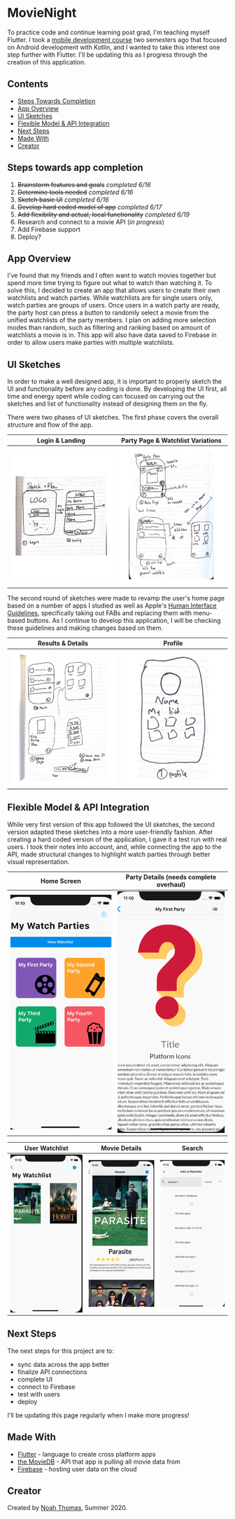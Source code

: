 # MovieNight

To practice code and continue learning post grad, I'm teaching myself Flutter. I took a [mobile development course](https://github.com/n0ahth0mas/AIT_ANDROID) two semesters ago that focused on Android development with Kotlin, and I wanted to take this interest one step further with Flutter. I'll be updating this as I progress through the creation of this application.

## Contents

 - [Steps Towards Completion](#comp)
 - [App Overview](#overview)
 - [UI Sketches](#sketch)
 - [Flexible Model & API Integration](#flex)
 - [Next Steps](#next)
 - [Made With](#made)
 - [Creator](#create)




<a name="comp">

## Steps towards app completion
</a>

 1. ~~Brainstorm features and goals~~ *completed 6/16*
 2. ~~Determine tools needed~~ *completed 6/16*
 3. ~~Sketch basic UI~~ *completed 6/16*
 4. ~~Develop hard coded model of app~~ *completed 6/17*
 5. ~~Add flexibility and actual, local functionality~~ *completed 6/19*
 6. Research and connect to a movie API (*in progress*)
 7. Add Firebase support
 8. Deploy?

<a name="overview">

## App Overview

</a>

I've found that my friends and I often want to watch movies together but spend more time trying to figure out what to watch than watching it. To solve this, I decided to create an app that allows users to create their own watchlists and watch parties. While watchlists are for single users only, watch parties are groups of users. Once users in a watch party are ready, the party host can press a button to randomly select a movie from the unified watchlists of the party members. I plan on adding more selection modes than random, such as filtering and ranking based on amount of watchlists a movie is in. This app will also have data saved to Firebase in order to allow users make parties with multiple watchlists.

<a name="sketch">

## UI Sketches

</a>

In order to make a well designed app, it is important to properly sketch the UI and functionality before any coding is done. By developing the UI first, all time and energy spent while coding can focused on carrying out the sketches and list of functionality instead of designing them on the fly.

There were two phases of UI sketches. The first phase covers the overall structure and flow of the app.

| Login & Landing  | Party Page & Watchlist Variations |
| ------------- | ------------- |
| ![Login & Landing ](readmeImgs/newv11.png) | ![ Party Page & Watchlist Variations](readmeImgs/v12.png)|

The second round of sketches were made to revamp the user's home page based on a number of apps I studied as well as Apple's [Human Interface Guidelines](https://developer.apple.com/design/human-interface-guidelines/), specifically taking out FABs and replacing them with menu-based buttons. As I continue to develop this application, I will be checking these guidelines and making changes based on them.

| Results & Details | Profile |
| ------------- | ------------- |
| ![Results & Details ](readmeImgs/v13.png) | ![ Profile](readmeImgs/v14.png)|

<a name="flex">

## Flexible Model & API Integration

</a>

While very first version of this app followed the UI sketches, the second version adapted these sketches into a more user-friendly fashion. After creating a hard coded version of the application, I gave it a test run with real users. I took their notes into account, and, while connecting the app to the API, made structural changes to highlight watch parties through better visual representation.

| Home Screen | Party Details (needs complete overhaul) |
| ------------- | ------------- |
| ![Home Screen ](readmeImgs/current1.png) | ![ Party Details](readmeImgs/current2.png)|

| User Watchlist | Movie Details| Search|
| ------------- | ------------- |------------- |
| ![User Watchlist ](readmeImgs/current3.png) | ![ Movie Details](readmeImgs/current4.png)| ![ Search](readmeImgs/current5.png)|

<a name="next">

## Next Steps

</a>

The next steps for this project are to:
  - sync data across the app better
  - finalize API connections
  - complete UI
  - connect to Firebase
  - test with users
  - deploy

I'll be updating this page regularly when I make more progress!

<a name="made">

## Made With
</a>

- [Flutter](https://flutter.dev/) - language to create cross platform apps
- [the MovieDB](https://www.themoviedb.org/) - API that app is pulling all movie data from
- [Firebase](https://firebase.google.com/) - hosting user data on the cloud

<a name = "create">

## Creator

</a>

Created by [Noah Thomas](http://noahthom.com), Summer 2020.
